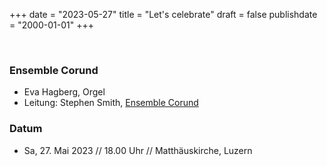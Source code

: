 ﻿+++
date = "2023-05-27"
title = "Let's celebrate"
draft = false
publishdate = "2000-01-01"
+++

<br>

### Ensemble Corund 

* Eva Hagberg, Orgel
* Leitung: Stephen Smith, [Ensemble Corund](https://corund.ch/konzerte)


### Datum

* Sa, 27. Mai 2023 // 18.00 Uhr // Matthäuskirche, Luzern